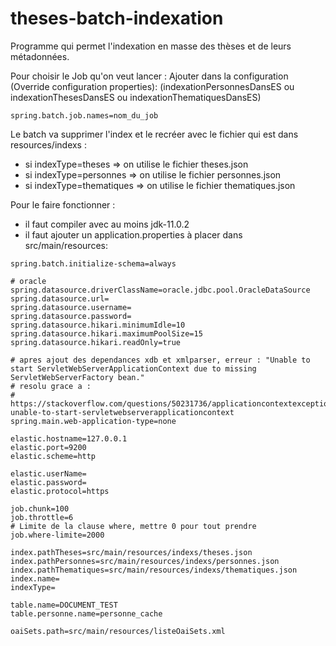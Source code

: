 # theses-batch-indexation

Programme qui permet l'indexation en masse des thèses et de leurs métadonnées.

Pour choisir le Job qu'on veut lancer : Ajouter dans la configuration (Override configuration properties):
(indexationPersonnesDansES ou indexationThesesDansES ou indexationThematiquesDansES)
 ~~~
 spring.batch.job.names=nom_du_job
 ~~~

Le batch va supprimer l'index et le recréer avec le fichier qui est dans resources/indexs :
- si indexType=theses  => on utilise le fichier theses.json
- si indexType=personnes  => on utilise le fichier personnes.json
- si indexType=thematiques  => on utilise le fichier thematiques.json

Pour le faire fonctionner :

- il faut compiler avec au moins jdk-11.0.2
- il faut ajouter un application.properties à placer dans src/main/resources: 

~~~~
spring.batch.initialize-schema=always

# oracle
spring.datasource.driverClassName=oracle.jdbc.pool.OracleDataSource
spring.datasource.url=
spring.datasource.username=
spring.datasource.password=
spring.datasource.hikari.minimumIdle=10
spring.datasource.hikari.maximumPoolSize=15
spring.datasource.hikari.readOnly=true

# apres ajout des dependances xdb et xmlparser, erreur : "Unable to start ServletWebServerApplicationContext due to missing ServletWebServerFactory bean."
# resolu grace a : 
# https://stackoverflow.com/questions/50231736/applicationcontextexception-unable-to-start-servletwebserverapplicationcontext
spring.main.web-application-type=none

elastic.hostname=127.0.0.1
elastic.port=9200
elastic.scheme=http

elastic.userName=
elastic.password=
elastic.protocol=https

job.chunk=100
job.throttle=6
# Limite de la clause where, mettre 0 pour tout prendre
job.where-limite=2000

index.pathTheses=src/main/resources/indexs/theses.json
index.pathPersonnes=src/main/resources/indexs/personnes.json
index.pathThematiques=src/main/resources/indexs/thematiques.json
index.name=
indexType=

table.name=DOCUMENT_TEST
table.personne.name=personne_cache

oaiSets.path=src/main/resources/listeOaiSets.xml


